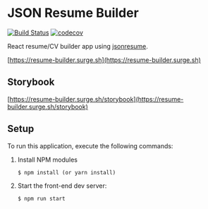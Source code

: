 # JSON Resume Builder

[![Build Status](https://api.travis-ci.org/jsonresume/resume-schema.svg)](http://travis-ci.org/jsonresume/resume-schema) [![codecov](https://codecov.io/gh/Zeukkari/jsonresume-builder/branch/master/graph/badge.svg?token=MAJMdmTjOA)](https://codecov.io/gh/Zeukkari/jsonresume-builder)

React resume/CV builder app using [jsonresume](https://jsonresume.org/).

[https://resume-builder.surge.sh](https://resume-builder.surge.sh)

## Storybook

[https://resume-builder.surge.sh/storybook](https://resume-builder.surge.sh/storybook)


## Setup

To run this application, execute the following commands:

1. Install NPM modules

    ```
    $ npm install (or yarn install)
    ```

2. Start the front-end dev server:

    ```
    $ npm run start
    ```
